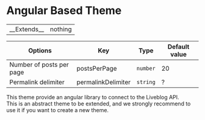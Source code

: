 # Angular Based Theme

<table><tr><td>__Extends__</td><td>nothing</td></tr></table>

| Options | Key | Type | Default value
|-|-|-|-
| Number of posts per page | postsPerPage | `number` | 20
| Permalink delimiter | permalinkDelimiter | `string` | ?

This theme provide an angular library to connect to the Liveblog API.  
This is an abstract theme to be extended, and we strongly recommend to use it if you want to create a new theme.

